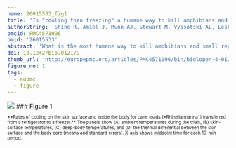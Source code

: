 ```yaml
---
name: 26015533_fig1
title: 'Is "cooling then freezing" a humane way to kill amphibians and reptiles?'
authorString: 'Shine R, Amiel J, Munn AJ, Stewart M, Vyssotski AL, Lesku JA.'
pmcid: PMC4571096
pmid: '26015533'
abstract: 'What is the most humane way to kill amphibians and small reptiles that are used in research? Historically, such animals were often killed by cooling followed by freezing, but this method was outlawed by ethics committees because of concerns that ice-crystals may form in peripheral tissues while the animal is still conscious, putatively causing intense pain. This argument relies on assumptions about the capacity of such animals to feel pain, the thermal thresholds for tissue freezing, the temperature-dependence of nerve-impulse transmission and brain activity, and the magnitude of thermal differentials within the bodies of rapidly-cooling animals. A review of published studies casts doubt on those assumptions, and our laboratory experiments on cane toads (Rhinella marina) show that brain activity declines smoothly during freezing, with no indication of pain perception. Thus, cooling followed by freezing can offer a humane method of killing cane toads, and may be widely applicable to other ectotherms (especially, small species that are rarely active at low body temperatures). More generally, many animal-ethics regulations have little empirical basis, and research on this topic is urgently required in order to reduce animal suffering.'
doi: 10.1242/bio.012179
thumb_url: 'http://europepmc.org/articles/PMC4571096/bin/biolopen-4-012179-g1.gif'
figure_no: 1
tags:
  - eupmc
  - figure
---
```

<img src='http://europepmc.org/articles/PMC4571096/bin/biolopen-4-012179-g1.jpg' style='max-height: 300px'>
### Figure 1
<p style='font-size: 10px;'>**Rates of cooling on the skin surface and inside the body for cane toads (*Rhinella marina*) transferred from a refrigerator to a freezer.** The panels show (A) ambient temperatures during the trials, (B) skin-surface temperatures, (C) deep-body temperatures, and (D) the thermal differential between the skin surface and the body core (means and standard errors). X-axis shows midpoint time for each 10-min period.</p>